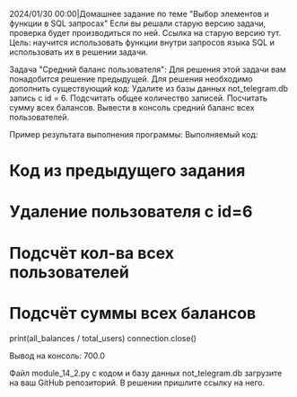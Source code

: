 2024/01/30 00:00|Домашнее задание по теме "Выбор элементов и функции в SQL запросах"
Если вы решали старую версию задачи, проверка будет производиться по ней.
Ссылка на старую версию тут.
Цель: научится использовать функции внутри запросов языка SQL и использовать их в решении задачи.

Задача "Средний баланс пользователя":
Для решения этой задачи вам понадобится решение предыдущей.
Для решения необходимо дополнить существующий код:
Удалите из базы данных not_telegram.db запись с id = 6.
Подсчитать общее количество записей.
Посчитать сумму всех балансов.
Вывести в консоль средний баланс всех пользователей.



Пример результата выполнения программы:
Выполняемый код:
# Код из предыдущего задания
# Удаление пользователя с id=6
# Подсчёт кол-ва всех пользователей
# Подсчёт суммы всех балансов
print(all_balances / total_users)
connection.close()

Вывод на консоль:
700.0

Файл module_14_2.py с кодом и базу данных not_telegram.db загрузите на ваш GitHub репозиторий. В решении пришлите ссылку на него.
